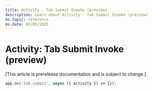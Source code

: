 ```yaml
---
title: Activity - Tab Submit Invoke (preview)
description: Learn about Activity - Tab Submit Invoke (preview)
ms.topic: reference
ms.date: 05/05/2025
---
```


# Activity: Tab Submit Invoke (preview)

[This article is prerelease documentation and is subject to change.]

<!-- langtabs-start -->
```typescript
app.on('tab.submit', async ({ activity }) => {});
```
<!-- langtabs-end -->